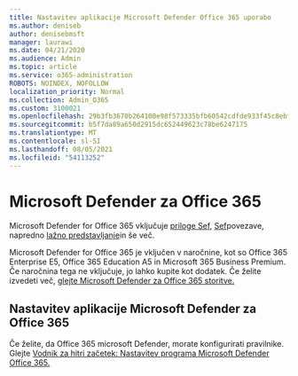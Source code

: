 ```yaml
---
title: Nastavitev aplikacije Microsoft Defender Office 365 uporabo
ms.author: deniseb
author: denisebmsft
manager: laurawi
ms.date: 04/21/2020
ms.audience: Admin
ms.topic: article
ms.service: o365-administration
ROBOTS: NOINDEX, NOFOLLOW
localization_priority: Normal
ms.collection: Admin_O365
ms.custom: 3100021
ms.openlocfilehash: 29b3fb3670b264100e98f573335bfb60542cdfde933f45c8ebf77955c9ec9eb1
ms.sourcegitcommit: b5f7da89a650d2915dc652449623c78be6247175
ms.translationtype: MT
ms.contentlocale: sl-SI
ms.lasthandoff: 08/05/2021
ms.locfileid: "54113252"
---
```

# <a name="microsoft-defender-for-office-365"></a>Microsoft Defender za Office 365

Microsoft Defender for Office 365 vključuje [priloge Sef](/microsoft-365/security/office-365-security/atp-safe-attachments), [Sef](/microsoft-365/security/office-365-security/atp-safe-links)povezave, napredno [lažno predstavljanje](/microsoft-365/security/office-365-security/atp-anti-phishing)in še več. 

Microsoft Defender for Office 365 je vključen v naročnine, kot so Office 365 Enterprise E5, Office 365 Education A5 in Microsoft 365 Business Premium. Če naročnina tega ne vključuje, jo lahko kupite kot dodatek. Če želite izvedeti več, [glejte Microsoft Defender za Office 365 storitve.](/office365/servicedescriptions/office-365-advanced-threat-protection-service-description)

## <a name="set-up-microsoft-defender-for-office-365"></a>Nastavitev aplikacije Microsoft Defender za Office 365

Če želite, da Office 365 microsoft Defender, morate konfigurirati pravilnike. Glejte [Vodnik za hitri začetek: Nastavitev programa Microsoft Defender Office 365.](/microsoft-365/security/office-365-security/office-365-atp)

